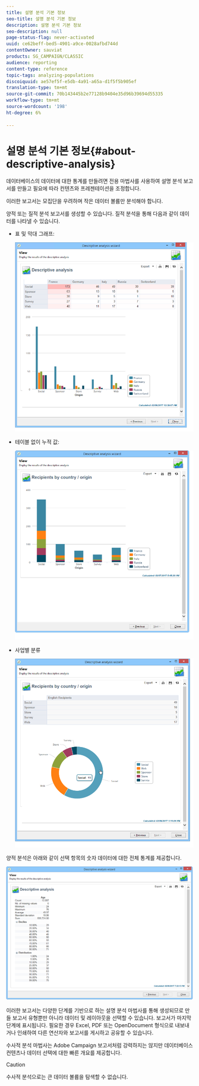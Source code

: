 ```yaml
---
title: 설명 분석 기본 정보
seo-title: 설명 분석 기본 정보
description: 설명 분석 기본 정보
seo-description: null
page-status-flag: never-activated
uuid: ce62beff-bed5-4901-a9ce-0028afbd744d
contentOwner: sauviat
products: SG_CAMPAIGN/CLASSIC
audience: reporting
content-type: reference
topic-tags: analyzing-populations
discoiquuid: ae57ef5f-e5db-4a91-a65a-d1f5f5b905ef
translation-type: tm+mt
source-git-commit: 70b143445b2e77128b9404e35d96b39694d55335
workflow-type: tm+mt
source-wordcount: '198'
ht-degree: 6%

---
```



# 설명 분석 기본 정보{#about-descriptive-analysis}

데이터베이스의 데이터에 대한 통계를 만들려면 전용 마법사를 사용하여 설명 분석 보고서를 만들고 필요에 따라 컨텐츠와 프레젠테이션을 조정합니다.

이러한 보고서는 모집단을 우려하며 작은 데이터 볼륨만 분석해야 합니다.

양적 또는 질적 분석 보고서를 생성할 수 있습니다. 질적 분석을 통해 다음과 같이 데이터를 나타낼 수 있습니다.

* 표 및 막대 그래프:

   ![](assets/reporting_descriptive_sample_1.png)

* 테이블 없이 누적 값:

   ![](assets/reporting_descriptive_sample_3.png)

* 사업별 분류

   ![](assets/reporting_descriptive_sample_2.png)

양적 분석은 아래와 같이 선택 항목의 숫자 데이터에 대한 전체 통계를 제공합니다.

![](assets/reporting_descriptive_quantitative_sample.png)

이러한 보고서는 다양한 단계를 기반으로 하는 설명 분석 마법사를 통해 생성되므로 만들 보고서 유형뿐만 아니라 데이터 및 레이아웃을 선택할 수 있습니다. 보고서가 마지막 단계에 표시됩니다. 필요한 경우 Excel, PDF 또는 OpenDocument 형식으로 내보내거나 인쇄하여 다른 연산자와 보고서를 게시하고 공유할 수 있습니다.

수사적 분석 마법사는 Adobe Campaign 보고서처럼 강력하지는 않지만 데이터베이스 컨텐츠나 데이터 선택에 대한 빠른 개요를 제공합니다.

>[!CAUTION]
>
>수사적 분석으로는 큰 데이터 볼륨을 탐색할 수 없습니다.

